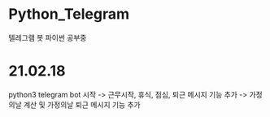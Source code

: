 # Python_Telegram
텔레그램 봇 파이썬 공부중

# 21.02.18
python3 telegram bot 시작
-> 근무시작, 휴식, 점심, 퇴근 메시지 기능 추가
-> 가정의날 계산 및 가정의날 퇴근 메시지 기능 추가
